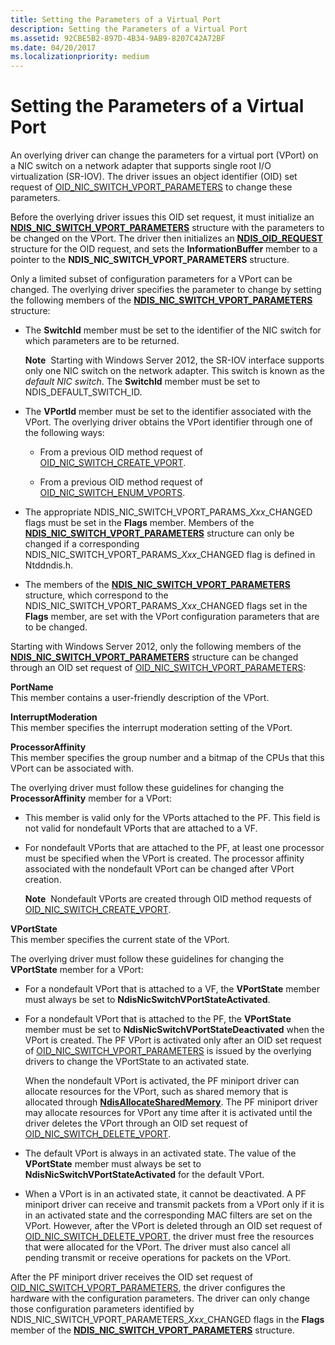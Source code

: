 ```yaml
---
title: Setting the Parameters of a Virtual Port
description: Setting the Parameters of a Virtual Port
ms.assetid: 92CBE5B2-897D-4B34-9AB9-8207C42A72BF
ms.date: 04/20/2017
ms.localizationpriority: medium
---
```


# Setting the Parameters of a Virtual Port


An overlying driver can change the parameters for a virtual port (VPort) on a NIC switch on a network adapter that supports single root I/O virtualization (SR-IOV). The driver issues an object identifier (OID) set request of [OID\_NIC\_SWITCH\_VPORT\_PARAMETERS](https://msdn.microsoft.com/library/windows/hardware/hh451825) to change these parameters.

Before the overlying driver issues this OID set request, it must initialize an [**NDIS\_NIC\_SWITCH\_VPORT\_PARAMETERS**](https://msdn.microsoft.com/library/windows/hardware/hh451597) structure with the parameters to be changed on the VPort. The driver then initializes an [**NDIS\_OID\_REQUEST**](https://msdn.microsoft.com/library/windows/hardware/ff566710) structure for the OID request, and sets the **InformationBuffer** member to a pointer to the **NDIS\_NIC\_SWITCH\_VPORT\_PARAMETERS** structure.

Only a limited subset of configuration parameters for a VPort can be changed. The overlying driver specifies the parameter to change by setting the following members of the [**NDIS\_NIC\_SWITCH\_VPORT\_PARAMETERS**](https://msdn.microsoft.com/library/windows/hardware/hh451597) structure:

-   The **SwitchId** member must be set to the identifier of the NIC switch for which parameters are to be returned.

    **Note**  Starting with Windows Server 2012, the SR-IOV interface supports only one NIC switch on the network adapter. This switch is known as the *default NIC switch*. The **SwitchId** member must be set to NDIS\_DEFAULT\_SWITCH\_ID.

     

-   The **VPortId** member must be set to the identifier associated with the VPort. The overlying driver obtains the VPort identifier through one of the following ways:

    -   From a previous OID method request of [OID\_NIC\_SWITCH\_CREATE\_VPORT](https://msdn.microsoft.com/library/windows/hardware/hh451816).

    -   From a previous OID method request of [OID\_NIC\_SWITCH\_ENUM\_VPORTS](https://msdn.microsoft.com/library/windows/hardware/hh451821).

-   The appropriate NDIS\_NIC\_SWITCH\_VPORT\_PARAMS\_*Xxx*\_CHANGED flags must be set in the **Flags** member. Members of the [**NDIS\_NIC\_SWITCH\_VPORT\_PARAMETERS**](https://msdn.microsoft.com/library/windows/hardware/hh451597) structure can only be changed if a corresponding NDIS\_NIC\_SWITCH\_VPORT\_PARAMS\_*Xxx*\_CHANGED flag is defined in Ntddndis.h.

-   The members of the [**NDIS\_NIC\_SWITCH\_VPORT\_PARAMETERS**](https://msdn.microsoft.com/library/windows/hardware/hh451597) structure, which correspond to the NDIS\_NIC\_SWITCH\_VPORT\_PARAMS\_*Xxx*\_CHANGED flags set in the **Flags** member, are set with the VPort configuration parameters that are to be changed.

Starting with Windows Server 2012, only the following members of the [**NDIS\_NIC\_SWITCH\_VPORT\_PARAMETERS**](https://msdn.microsoft.com/library/windows/hardware/hh451597) structure can be changed through an OID set request of [OID\_NIC\_SWITCH\_VPORT\_PARAMETERS](https://msdn.microsoft.com/library/windows/hardware/hh451825):

<a href="" id="portname"></a>**PortName**  
This member contains a user-friendly description of the VPort.

<a href="" id="interruptmoderation"></a>**InterruptModeration**  
This member specifies the interrupt moderation setting of the VPort.

<a href="" id="processoraffinity"></a>**ProcessorAffinity**  
This member specifies the group number and a bitmap of the CPUs that this VPort can be associated with.

The overlying driver must follow these guidelines for changing the **ProcessorAffinity** member for a VPort:

-   This member is valid only for the VPorts attached to the PF. This field is not valid for nondefault VPorts that are attached to a VF.

-   For nondefault VPorts that are attached to the PF, at least one processor must be specified when the VPort is created. The processor affinity associated with the nondefault VPort can be changed after VPort creation.

    **Note**  Nondefault VPorts are created through OID method requests of [OID\_NIC\_SWITCH\_CREATE\_VPORT](https://msdn.microsoft.com/library/windows/hardware/hh451816).

     

<a href="" id="vportstate"></a>**VPortState**  
This member specifies the current state of the VPort.

The overlying driver must follow these guidelines for changing the **VPortState** member for a VPort:

-   For a nondefault VPort that is attached to a VF, the **VPortState** member must always be set to **NdisNicSwitchVPortStateActivated**.

-   For a nondefault VPort that is attached to the PF, the **VPortState** member must be set to **NdisNicSwitchVPortStateDeactivated** when the VPort is created. The PF VPort is activated only after an OID set request of [OID\_NIC\_SWITCH\_VPORT\_PARAMETERS](https://msdn.microsoft.com/library/windows/hardware/hh451825) is issued by the overlying drivers to change the VPortState to an activated state.

    When the nondefault VPort is activated, the PF miniport driver can allocate resources for the VPort, such as shared memory that is allocated through [**NdisAllocateSharedMemory**](https://msdn.microsoft.com/library/windows/hardware/ff561616). The PF miniport driver may allocate resources for VPort any time after it is activated until the driver deletes the VPort through an OID set request of [OID\_NIC\_SWITCH\_DELETE\_VPORT](https://msdn.microsoft.com/library/windows/hardware/hh451818).

-   The default VPort is always in an activated state. The value of the **VPortState** member must always be set to **NdisNicSwitchVPortStateActivated** for the default VPort.

-   When a VPort is in an activated state, it cannot be deactivated. A PF miniport driver can receive and transmit packets from a VPort only if it is in an activated state and the corresponding MAC filters are set on the VPort. However, after the VPort is deleted through an OID set request of [OID\_NIC\_SWITCH\_DELETE\_VPORT](https://msdn.microsoft.com/library/windows/hardware/hh451818), the driver must free the resources that were allocated for the VPort. The driver must also cancel all pending transmit or receive operations for packets on the VPort.

After the PF miniport driver receives the OID set request of [OID\_NIC\_SWITCH\_VPORT\_PARAMETERS](https://msdn.microsoft.com/library/windows/hardware/hh451825), the driver configures the hardware with the configuration parameters. The driver can only change those configuration parameters identified by NDIS\_NIC\_SWITCH\_VPORT\_PARAMETERS\_*Xxx*\_CHANGED flags in the **Flags** member of the [**NDIS\_NIC\_SWITCH\_VPORT\_PARAMETERS**](https://msdn.microsoft.com/library/windows/hardware/hh451597) structure.

 

 





